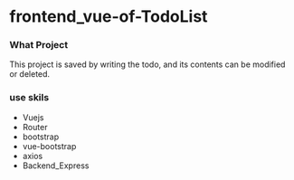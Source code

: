 # frontend_vue-of-TodoList

### What Project
  This project is saved by writing the todo, and its contents can be modified or deleted.

### use skils
  - Vuejs
  - Router
  - bootstrap
  - vue-bootstrap
  - axios
  - Backend_Express
